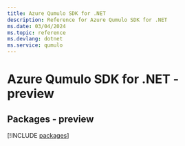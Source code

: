 ```yaml
---
title: Azure Qumulo SDK for .NET
description: Reference for Azure Qumulo SDK for .NET
ms.date: 03/04/2024
ms.topic: reference
ms.devlang: dotnet
ms.service: qumulo
---
```

# Azure Qumulo SDK for .NET - preview
## Packages - preview
[!INCLUDE [packages](qumulo-index.md)]